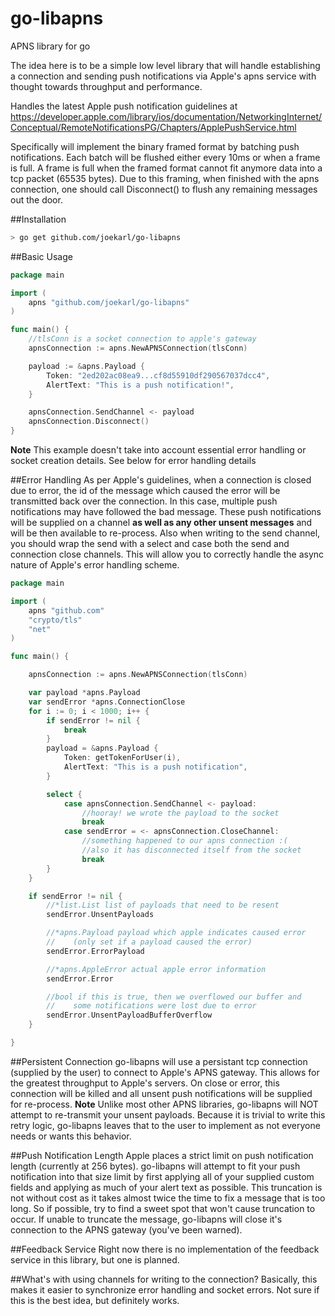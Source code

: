 go-libapns
==========

APNS library for go

The idea here is to be a simple low level library that will handle establishing a connection and sending push notifications via Apple's apns service with thought towards throughput and performance.

Handles the latest Apple push notification guidelines at https://developer.apple.com/library/ios/documentation/NetworkingInternet/Conceptual/RemoteNotificationsPG/Chapters/ApplePushService.html

Specifically will implement the binary framed format by batching push notifications. Each batch will be flushed either every 10ms or when a frame is full. A frame is full when the framed format cannot fit anymore data into a tcp packet (65535 bytes). Due to this framing, when finished with the apns connection, one should call Disconnect() to flush any remaining messages out the door.

##Installation

```bash
> go get github.com/joekarl/go-libapns
```

##Basic Usage
```go
package main

import (
    apns "github.com/joekarl/go-libapns"
)

func main() {
    //tlsConn is a socket connection to apple's gateway
    apnsConnection := apns.NewAPNSConnection(tlsConn)

    payload := &apns.Payload {
        Token: "2ed202ac08ea9...cf8d55910df290567037dcc4",
        AlertText: "This is a push notification!",
    }

    apnsConnection.SendChannel <- payload
    apnsConnection.Disconnect()
}
```
**Note** This example doesn't take into account essential error handling or socket creation details. See below for error handling details

##Error Handling
As per Apple's guidelines, when a connection is closed due to error, the id of the message which caused the error will be transmitted back over the connection. In this case, multiple push notifications may have followed the bad message. These push notifications will be supplied on a channel **as well as any other unsent messages** and will be then available to re-process. Also when writing to the send channel, you should wrap the send with a select and case both the send and connection close channels. This will allow you to correctly handle the async nature of Apple's error handling scheme.

```go
package main

import (
    apns "github.com"
    "crypto/tls"
    "net"
)

func main() {

    apnsConnection := apns.NewAPNSConnection(tlsConn)

    var payload *apns.Payload
    var sendError *apns.ConnectionClose
    for i := 0; i < 1000; i++ {
        if sendError != nil {
            break
        }
        payload = &apns.Payload {
            Token: getTokenForUser(i),
            AlertText: "This is a push notification",
        }

        select {
            case apnsConnection.SendChannel <- payload:
                //hooray! we wrote the payload to the socket
                break
            case sendError = <- apnsConnection.CloseChannel:
                //something happened to our apns connection :(
                //also it has disconnected itself from the socket
                break
        }
    }

    if sendError != nil {
        //*list.List list of payloads that need to be resent
        sendError.UnsentPayloads

        //*apns.Payload payload which apple indicates caused error
        //    (only set if a payload caused the error)
        sendError.ErrorPayload

        //*apns.AppleError actual apple error information
        sendError.Error

        //bool if this is true, then we overflowed our buffer and
        //    some notifications were lost due to error
        sendError.UnsentPayloadBufferOverflow
    }

}
```

##Persistent Connection
go-libapns will use a persistant tcp connection (supplied by the user) to connect to Apple's APNS gateway. This allows for the greatest throughput to Apple's servers. On close or error, this connection will be killed and all unsent push notifications will be supplied for re-process. **Note** Unlike most other APNS libraries, go-libapns will NOT attempt to re-transmit your unsent payloads. Because it is trivial to write this retry logic, go-libapns leaves that to the user to implement as not everyone needs or wants this behavior.

##Push Notification Length
Apple places a strict limit on push notification length (currently at 256 bytes). go-libapns will attempt to fit your push notification into that size limit by first applying all of your supplied custom fields and applying as much of your alert text as possible. This truncation is not without cost as it takes almost twice the time to fix a message that is too long. So if possible, try to find a sweet spot that won't cause truncation to occur. If unable to truncate the message, go-libapns will close it's connection to the APNS gateway (you've been warned).

##Feedback Service
Right now there is no implementation of the feedback service in this library, but one is planned.

##What's with using channels for writing to the connection?
Basically, this makes it easier to synchronize error handling and socket errors. Not sure if this is the best idea, but definitely works.
